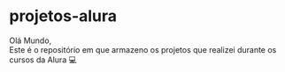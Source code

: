 # projetos-alura

Olá Mundo, <br>
Este é o repositório em que armazeno os projetos que realizei durante os cursos da Alura 💻
